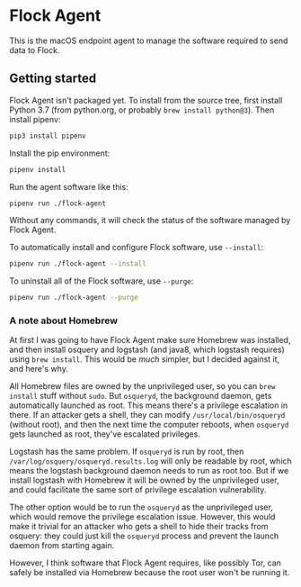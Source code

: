 # Flock Agent

This is the macOS endpoint agent to manage the software required to send data to Flock.

## Getting started

Flock Agent isn't packaged yet. To install from the source tree, first install Python 3.7 (from python.org, or probably `brew install python@3`). Then install pipenv:

```sh
pip3 install pipenv
```

Install the pip environment:

```sh
pipenv install
```

Run the agent software like this:

```sh
pipenv run ./flock-agent
```

Without any commands, it will check the status of the software managed by Flock Agent.

To automatically install and configure Flock software, use `--install`:

```sh
pipenv run ./flock-agent --install
```

To uninstall all of the Flock software, use `--purge`:

```sh
pipenv run ./flock-agent --purge
```

### A note about Homebrew

At first I was going to have Flock Agent make sure Homebrew was installed, and then install osquery and logstash (and java8, which logstash requires) using `brew install`. This would be *much* simpler, but I decided against it, and here's why.

All Homebrew files are owned by the unprivileged user, so you can `brew install` stuff without `sudo`. But `osqueryd`, the background daemon, gets automatically launched as root. This means there's a privilege escalation in there. If an attacker gets a shell, they can modify `/usr/local/bin/osqueryd` (without root), and then the next time the computer reboots, when `osqueryd` gets launched as root, they've escalated privileges.

Logstash has the same problem. If `osqueryd` is run by root, then `/var/log/osquery/osqueryd.results.log` will only be readable by root, which means the logstash background daemon needs to run as root too. But if we install logstash with Homebrew it will be owned by the unprivileged user, and could facilitate the same sort of privilege escalation vulnerability.

The other option would be to run the `osqueryd` as the unprivileged user, which would remove the privilege escalation issue. However, this would make it trivial for an attacker who gets a shell to hide their tracks from osquery: they could just kill the `osqueryd` process and prevent the launch daemon from starting again.

However, I think software that Flock Agent requires, like possibly Tor, can safely be installed via Homebrew because the root user won't be running it.
